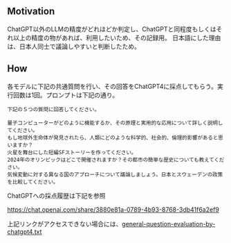 ## Motivation

ChatGPT以外のLLMの精度がどれほどか判定し、ChatGPTと同程度もしくはそれ以上の精度の物があれば、利用したいため、その記録用。
日本語にした理由は、日本人同士で議論しやすいと判断したため。

## How

各モデルに下記の共通質問を行い、その回答をChatGPT4に採点してもらう。実行回数は1回。プロンプトは下記の通り。

```
下記の５つの質問に回答してください。

量子コンピューターがどのように機能するか、その原理と実用的な応用について詳しく説明してください。
もし地球外生命体が発見されたら、人類にどのような科学的、社会的、倫理的影響があると思いますか？
火星を舞台にした短編SFストーリーを作ってください。
2024年のオリンピックはどこで開催されますか？その都市の簡単な歴史についても教えてください。
気候変動に対する異なる国のアプローチについて議論しましょう。日本とスウェーデンの政策を比較してください。
```

ChatGPTへの採点履歴は下記を参照

https://chat.openai.com/share/3880e81a-0789-4b93-8768-3db41f6a2ef9

上記リンクがアクセスできない場合には、[general-question-evaluation-by-chatgpt4.txt](docs/general-question-evaluation-by-chatgpt4.txt)